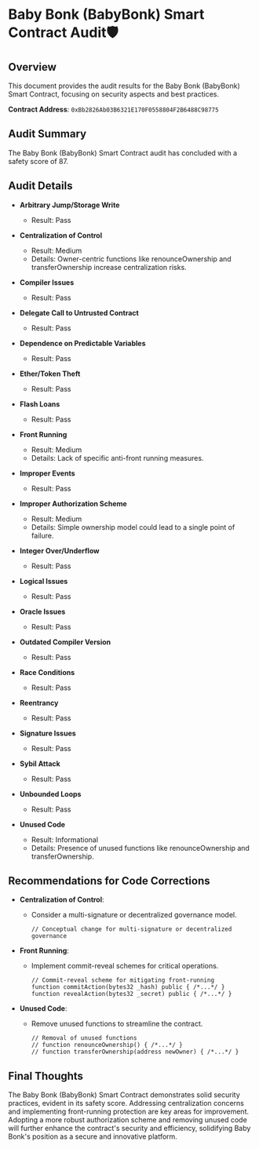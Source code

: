 # Baby Bonk (BabyBonk) Smart Contract Audit🛡️

## Overview
This document provides the audit results for the Baby Bonk (BabyBonk) Smart Contract, focusing on security aspects and best practices.

**Contract Address**: `0xBb2826Ab03B6321E170F0558804F2B6488C98775`

## Audit Summary
The Baby Bonk (BabyBonk) Smart Contract audit has concluded with a safety score of 87.

## Audit Details

- **Arbitrary Jump/Storage Write**
  - Result: Pass

- **Centralization of Control**
  - Result: Medium
  - Details: Owner-centric functions like renounceOwnership and transferOwnership increase centralization risks.

- **Compiler Issues**
  - Result: Pass

- **Delegate Call to Untrusted Contract**
  - Result: Pass

- **Dependence on Predictable Variables**
  - Result: Pass

- **Ether/Token Theft**
  - Result: Pass

- **Flash Loans**
  - Result: Pass

- **Front Running**
  - Result: Medium
  - Details: Lack of specific anti-front running measures.

- **Improper Events**
  - Result: Pass

- **Improper Authorization Scheme**
  - Result: Medium
  - Details: Simple ownership model could lead to a single point of failure.

- **Integer Over/Underflow**
  - Result: Pass

- **Logical Issues**
  - Result: Pass

- **Oracle Issues**
  - Result: Pass

- **Outdated Compiler Version**
  - Result: Pass

- **Race Conditions**
  - Result: Pass

- **Reentrancy**
  - Result: Pass

- **Signature Issues**
  - Result: Pass

- **Sybil Attack**
  - Result: Pass

- **Unbounded Loops**
  - Result: Pass

- **Unused Code**
  - Result: Informational
  - Details: Presence of unused functions like renounceOwnership and transferOwnership.

## Recommendations for Code Corrections

- **Centralization of Control**: 
  - Consider a multi-signature or decentralized governance model.

    ```solidity
    // Conceptual change for multi-signature or decentralized governance
    ```

- **Front Running**: 
  - Implement commit-reveal schemes for critical operations.

    ```solidity
    // Commit-reveal scheme for mitigating front-running
    function commitAction(bytes32 _hash) public { /*...*/ }
    function revealAction(bytes32 _secret) public { /*...*/ }
    ```

- **Unused Code**: 
  - Remove unused functions to streamline the contract.

    ```solidity
    // Removal of unused functions
    // function renounceOwnership() { /*...*/ }
    // function transferOwnership(address newOwner) { /*...*/ }
    ```

## Final Thoughts
The Baby Bonk (BabyBonk) Smart Contract demonstrates solid security practices, evident in its safety score. Addressing centralization concerns and implementing front-running protection are key areas for improvement. Adopting a more robust authorization scheme and removing unused code will further enhance the contract's security and efficiency, solidifying Baby Bonk's position as a secure and innovative platform.
